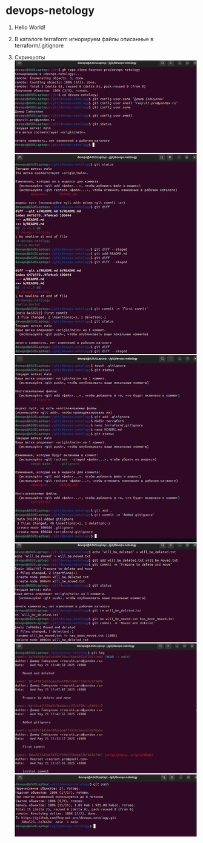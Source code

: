 # devops-netology
1. Hello World!

2. В каталоге terraform игнорируем файлы описанные в terraform/.gitignore

3. Скриншоты
![1](https://github.com/Reqroot-pro/devops-netology/blob/main/images/1.png)
![2](https://github.com/Reqroot-pro/devops-netology/blob/main/images/2.png)
![3](https://github.com/Reqroot-pro/devops-netology/blob/main/images/3.png)
![4](https://github.com/Reqroot-pro/devops-netology/blob/main/images/4.png)
![5](https://github.com/Reqroot-pro/devops-netology/blob/main/images/5.png)
![6](https://github.com/Reqroot-pro/devops-netology/blob/main/images/6.png)

